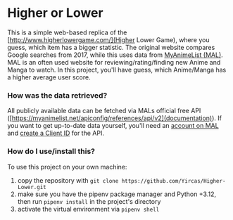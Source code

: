 # Higher or Lower
This is a simple web-based replica of the [http://www.higherlowergame.com/](Higher Lower Game), where you guess, which item has a bigger statistic. The original website compares Google searches from 2017, while this uses data from [MyAnimeList (MAL)](https://myanimelist.net/). MAL is an often used website for reviewing/rating/finding new Anime and Manga to watch. In this project, you'll have guess, which Anime/Manga has a higher average user score.

### How was the data retrieved?
All publicly available data can be fetched via MALs official free API ([https://myanimelist.net/apiconfig/references/api/v2](documentation)). If you want to get up-to-date data yourself, you'll need an [account on MAL](https://myanimelist.net/register.php?from=%2F&) and [create a Client ID](https://myanimelist.net/apiconfig/create) for the API.

### How do I use/install this?
To use this project on your own machine:
1. copy the repository with ```git clone https://github.com/Yircas/Higher-Lower.git```
2. make sure you have the pipenv package manager and Python +3.12, then run ```pipenv install``` in the project's directory
3. activate the virtual environment via ```pipenv shell```